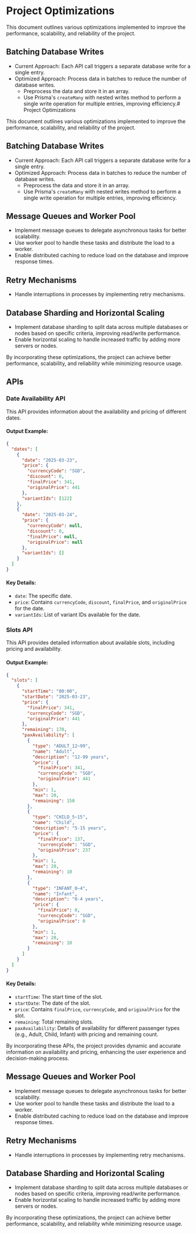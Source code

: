 # Project Optimizations

This document outlines various optimizations implemented to improve the performance, scalability, and reliability of the project.

## Batching Database Writes
- Current Approach: Each API call triggers a separate database write for a single entry.
- Optimized Approach: Process data in batches to reduce the number of database writes.
  - Preprocess the data and store it in an array.
  - Use Prisma's `createMany` with nested writes method to perform a single write operation for multiple entries, improving efficiency.# Project Optimizations

This document outlines various optimizations implemented to improve the performance, scalability, and reliability of the project.

## Batching Database Writes
- Current Approach: Each API call triggers a separate database write for a single entry.
- Optimized Approach: Process data in batches to reduce the number of database writes.
  - Preprocess the data and store it in an array.
  - Use Prisma's `createMany` with nested writes method to perform a single write operation for multiple entries, improving efficiency.

## Message Queues and Worker Pool
- Implement message queues to delegate asynchronous tasks for better scalability.
- Use worker pool to handle these tasks and distribute the load to a worker.
- Enable distributed caching to reduce load on the database and improve response times.

## Retry Mechanisms
- Handle interruptions in processes by implementing retry mechanisms.

## Database Sharding and Horizontal Scaling
- Implement database sharding to split data across multiple databases or nodes based on specific criteria, improving read/write performance.
- Enable horizontal scaling to handle increased traffic by adding more servers or nodes.

By incorporating these optimizations, the project can achieve better performance, scalability, and reliability while minimizing resource usage.

## APIs

### Date Availability API
This API provides information about the availability and pricing of different dates.

#### Output Example:
```json
{
  "dates": [
    {
      "date": "2025-03-23",
      "price": {
        "currencyCode": "SGD",
        "discount": 0,
        "finalPrice": 341,
        "originalPrice": 441
      },
      "variantIds": [122]
    },
    {
      "date": "2025-03-24",
      "price": {
        "currencyCode": null,
        "discount": 0,
        "finalPrice": null,
        "originalPrice": null
      },
      "variantIds": []
    }
  ]
}
```

#### Key Details:
- `date`: The specific date.
- `price`: Contains `currencyCode`, `discount`, `finalPrice`, and `originalPrice` for the date.
- `variantIds`: List of variant IDs available for the date.

### Slots API
This API provides detailed information about available slots, including pricing and availability.

#### Output Example:
```json
{
  "slots": [
    {
      "startTime": "00:00",
      "startDate": "2025-03-23",
      "price": {
        "finalPrice": 341,
        "currencyCode": "SGD",
        "originalPrice": 441
      },
      "remaining": 170,
      "paxAvailability": [
        {
          "type": "ADULT_12~99",
          "name": "Adult",
          "description": "12-99 years",
          "price": {
            "finalPrice": 341,
            "currencyCode": "SGD",
            "originalPrice": 441
          },
          "min": 1,
          "max": 20,
          "remaining": 150
        },
        {
          "type": "CHILD_5~15",
          "name": "Child",
          "description": "5-15 years",
          "price": {
            "finalPrice": 137,
            "currencyCode": "SGD",
            "originalPrice": 237
          },
          "min": 1,
          "max": 20,
          "remaining": 10
        },
        {
          "type": "INFANT_0~4",
          "name": "Infant",
          "description": "0-4 years",
          "price": {
            "finalPrice": 0,
            "currencyCode": "SGD",
            "originalPrice": 0
          },
          "min": 1,
          "max": 20,
          "remaining": 10
        }
      ]
    }
  ]
}
```

#### Key Details:
- `startTime`: The start time of the slot.
- `startDate`: The date of the slot.
- `price`: Contains `finalPrice`, `currencyCode`, and `originalPrice` for the slot.
- `remaining`: Total remaining slots.
- `paxAvailability`: Details of availability for different passenger types (e.g., Adult, Child, Infant) with pricing and remaining count.

By incorporating these APIs, the project provides dynamic and accurate information on availability and pricing, enhancing the user experience and decision-making process.



## Message Queues and Worker Pool
- Implement message queues to delegate asynchronous tasks for better scalability.
- Use worker pool to handle these tasks and distribute the load to a worker.
- Enable distributed caching to reduce load on the database and improve response times.

## Retry Mechanisms
- Handle interruptions in processes by implementing retry mechanisms.

## Database Sharding and Horizontal Scaling
- Implement database sharding to split data across multiple databases or nodes based on specific criteria, improving read/write performance.
- Enable horizontal scaling to handle increased traffic by adding more servers or nodes.

By incorporating these optimizations, the project can achieve better performance, scalability, and reliability while minimizing resource usage.
